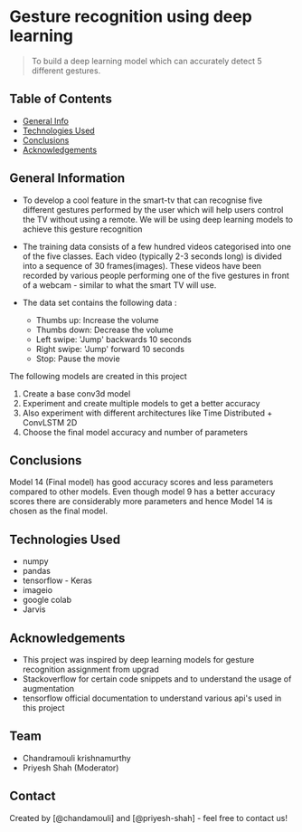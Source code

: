 # Gesture recognition using deep learning
> To build a deep learning model which can accurately detect 5 different gestures.

## Table of Contents
* [General Info](#general-information)
* [Technologies Used](#technologies-used)
* [Conclusions](#conclusions)
* [Acknowledgements](#acknowledgements)

<!-- You can include any other section that is pertinent to your problem -->

## General Information
- To develop a cool feature in the smart-tv that can recognise five different gestures performed by the user which will help users control the TV without using a remote. We will be using deep learning models to achieve this gesture recognition
- The training data consists of a few hundred videos categorised into one of the five classes. Each video (typically 2-3 seconds long) is divided into a sequence of 30 frames(images). These videos have been recorded by various people performing one of the five gestures in front of a webcam - similar to what the smart TV will use.

- The data set contains the following data :

    * Thumbs up: Increase the volume
    * Thumbs down: Decrease the volume
    * Left swipe: 'Jump' backwards 10 seconds
    * Right swipe: 'Jump' forward 10 seconds
    * Stop: Pause the movie

The following models are created in this project
   1. Create a base conv3d model 
   2. Experiment and create multiple models to get a better accuracy
   3. Also experiment with different architectures like Time Distributed + ConvLSTM 2D 
   4. Choose the final model accuracy and number of parameters
<!-- You don't have to answer all the questions - just the ones relevant to your project. -->

## Conclusions
Model 14 (Final model) has good accuracy scores and less parameters compared to other models. Even though model 9 has a better accuracy scores there are considerably more parameters and hence Model 14 is chosen as the final model.

<!-- You don't have to answer all the questions - just the ones relevant to your project. -->

## Technologies Used
- numpy
- pandas
- tensorflow - Keras
- imageio
- google colab
- Jarvis

<!-- As the libraries versions keep on changing, it is recommended to mention the version of library used in this project -->

## Acknowledgements
- This project was inspired by deep learning models for gesture recognition assignment from upgrad
- Stackoverflow for certain code snippets and to understand the usage of augmentation
- tensorflow official documentation to understand various api's used in this project

## Team
 - Chandramouli krishnamurthy
 - Priyesh Shah (Moderator)

## Contact
Created by [@chandamouli] and [@priyesh-shah] - feel free to contact us!


<!-- Optional -->
<!-- ## License -->
<!-- This project is open source and available under the [... License](). -->

<!-- You don't have to include all sections - just the one's relevant to your project -->